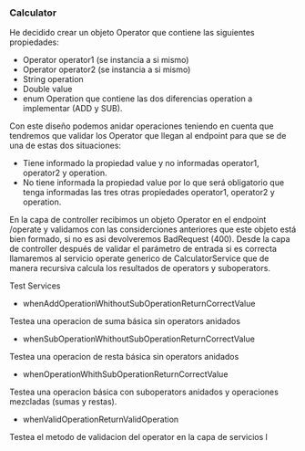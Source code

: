 ### Calculator


He decidido crear un objeto Operator que contiene las siguientes propiedades:

* Operator operator1 (se instancia a si mismo)
* Operator operator2 (se instancia a si mismo)
* String operation 
* Double value
* enum Operation que contiene las dos diferencias operation a implementar (ADD y SUB).

Con este diseño podemos anidar operaciones teniendo en cuenta que tendremos que validar los Operator que llegan al endpoint para que se de una de estas dos situaciones:

* Tiene informado la propiedad value y no informadas operator1, operator2 y operation.
* No tiene informada la propiedad value por lo que será obligatorio que tenga informadas las tres otras propiedades operator1, operator2 y operation.

En la capa de controller recibimos un objeto Operator en el endpoint /operate y validamos con las considerciones anteriores que este objeto está bien formado, si no es asi devolveremos BadRequest (400).
Desde la capa de controller después de validar el parámetro de entrada si es correcta llamaremos al servicio operate generico de CalculatorService que de manera recursiva calcula los resultados de operators y suboperators.

Test Services

* whenAddOperationWhithoutSubOperationReturnCorrectValue

Testea una operacion de suma básica sin operators anidados

* whenSubOperationWhithoutSubOperationReturnCorrectValue

Testea una operacion de resta básica sin operators anidados

* whenOperationWhithSubOperationReturnCorrectValue

Testea una operacion básica con suboperators anidados y operaciones mezcladas (sumas y restas).

* whenValidOperationReturnValidOperation

Testea el metodo de validacion del operator en la capa de servicios
l

